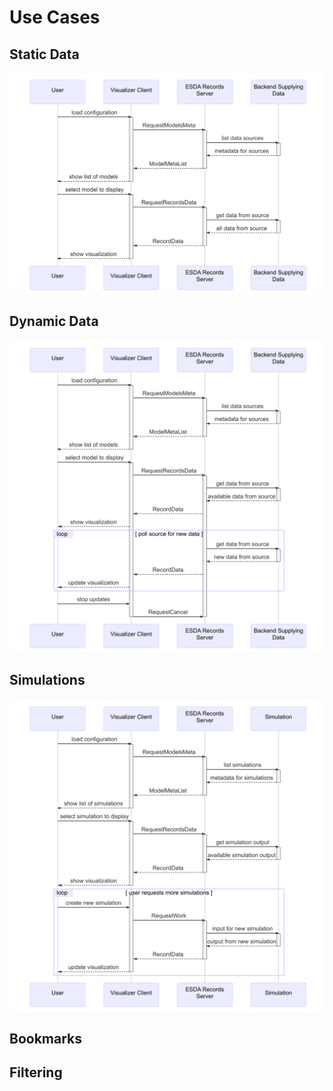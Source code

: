 # Use Cases


## Static Data

![Visualizing data from a static source using the ESDA Records API.](static-data-rpc.mermaid.png)


## Dynamic Data

![Visualizing data from a dynamic source using the ESDA Records API.](dynamic-data-rpc.mermaid.png)


## Simulations

![Steering and visualizing simulation results using the ESDA Records API.](simulation-rpc.mermaid.png)


## Bookmarks


## Filtering
